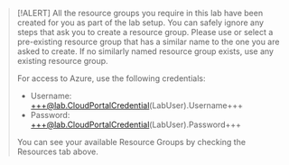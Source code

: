 > [!ALERT] All the resource groups you require in this lab have been created for you as part of the lab setup. You can safely ignore any steps that ask you to create a resource group. Please use or select a pre-existing resource group that has a similar name to the one you are asked to create. If no similarly named resource group exists, use any existing resource group.
>
> For access to Azure, use the following credentials:
>
> - Username: +++@lab.CloudPortalCredential(LabUser).Username+++
> - Password: +++@lab.CloudPortalCredential(LabUser).Password+++
>
> You can see your available Resource Groups by checking the Resources tab above.